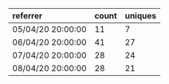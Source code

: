 | referrer          | count | uniques |
| :---------------- | :---- | :------ |
| 05/04/20 20:00:00 | 11    | 7       |
| 06/04/20 20:00:00 | 41    | 27      |
| 07/04/20 20:00:00 | 28    | 24      |
| 08/04/20 20:00:00 | 28    | 21      |